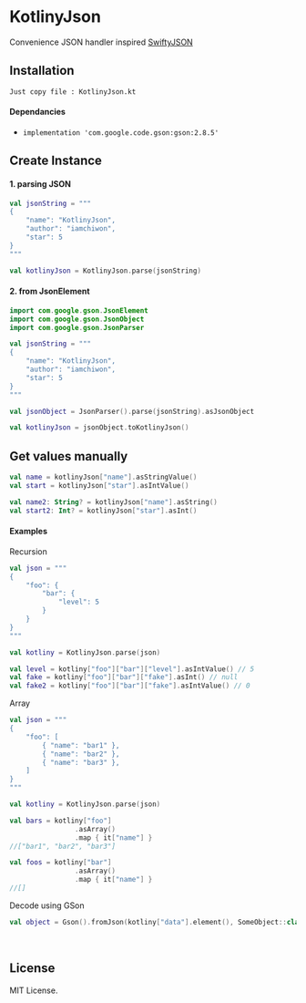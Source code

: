 # KotlinyJson

Convenience JSON handler inspired [SwiftyJSON](https://github.com/SwiftyJSON/SwiftyJSON)

## Installation

```
Just copy file : KotlinyJson.kt
```

#### Dependancies

* `implementation 'com.google.code.gson:gson:2.8.5'`


## Create Instance

#### 1. parsing JSON

```kotlin
val jsonString = """
{
    "name": "KotlinyJson",
    "author": "iamchiwon",
    "star": 5
}
"""

val kotlinyJson = KotlinyJson.parse(jsonString)
```

#### 2. from JsonElement

```kotlin
import com.google.gson.JsonElement
import com.google.gson.JsonObject
import com.google.gson.JsonParser

val jsonString = """
{
    "name": "KotlinyJson",
    "author": "iamchiwon",
    "star": 5
}
"""

val jsonObject = JsonParser().parse(jsonString).asJsonObject

val kotlinyJson = jsonObject.toKotlinyJson()

```

## Get values manually

```kotlin
val name = kotlinyJson["name"].asStringValue()
val start = kotlinyJson["star"].asIntValue()

val name2: String? = kotlinyJson["name"].asString()
val start2: Int? = kotlinyJson["star"].asInt()
```

#### Examples

Recursion

```kotlin
val json = """
{
    "foo": {
        "bar": {
            "level": 5
        }
    }
}
"""

val kotliny = KotlinyJson.parse(json)

val level = kotliny["foo"]["bar"]["level"].asIntValue() // 5
val fake = kotliny["foo"]["bar"]["fake"].asInt() // null
val fake2 = kotliny["foo"]["bar"]["fake"].asIntValue() // 0
```

Array

```kotlin
val json = """
{
    "foo": [
        { "name": "bar1" },
        { "name": "bar2" },
        { "name": "bar3" },
    ]
}
"""

val kotliny = KotlinyJson.parse(json)

val bars = kotliny["foo"]
                .asArray()
                .map { it["name"] }
//["bar1", "bar2", "bar3"]

val foos = kotliny["bar"]
                .asArray()
                .map { it["name"] }
//[]
```

Decode using GSon

```kotlin
val object = Gson().fromJson(kotliny["data"].element(), SomeObject::class.java)
```

<br/>

## License

MIT License.
